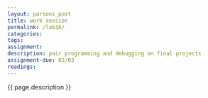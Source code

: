 ```yaml
---  
layout: parsons_post  
title: work session
permalink: /lab16/  
categories:   
tags:  
assignment: 
description: pair programming and debugging on final projects
assignment-due: 02/03
readings: 
---  
```


{{ page.description }}